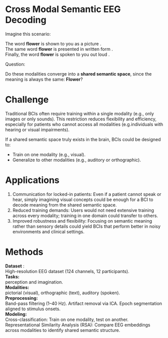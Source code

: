 # Cross Modal Semantic EEG Decoding

Imagine this scenario:

The word **flower** is shown to you as a picture .   
The same word **flower** is presented in written form .  
Finally, the word **flower** is spoken to you out loud .

Question:

Do these modalities converge into a **shared semantic space**, since the meaning is always the same: **Flower**?

# Challenge
Traditional BCIs often require training within a single modality (e.g., only images or only sounds). This restriction reduces flexibility and efficiency, especially for patients who cannot access all modalities (e.g.individuals with hearing or visual impairments).

If a shared semantic space truly exists in the brain, BCIs could be designed to:
+ Train on one modality (e.g., visual).
+ Generalize to other modalities (e.g., auditory or orthographic).
  
# Applications
1. Communication for locked-in patients:
Even if a patient cannot speak or hear, simply imagining visual concepts could be enough for a BCI to decode meaning from the shared semantic space.
2. Reduced training demands:
Users would not need extensive training across every modality; training in one domain could transfer to others.
3. Improved robustness and flexibility:
Focusing on semantic meaning rather than sensory details could yield BCIs that perform better in noisy environments and clinical settings.

# Methods
**Dataset** :  
High-resolution EEG dataset (124 channels, 12 participants).  
**Tasks:**  
perception and imagination.   
**Modalities:**  
pictorial (visual), orthographic (text), auditory (spoken).  
**Preprocessing:**  
Band-pass filtering (1–40 Hz).
Artifact removal via ICA.
Epoch segmentation aligned to stimulus onsets.   
**Modeling:**  
Cross-classification: Train on one modality, test on another.
Representational Similarity Analysis (RSA): Compare EEG embeddings across modalities to identify shared semantic structure.
